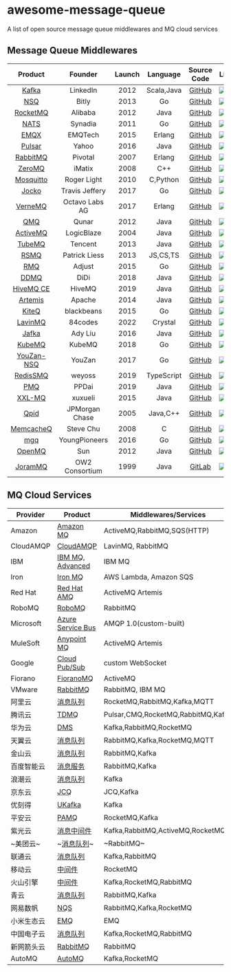 # awesome-message-queue

A list of open source message queue middlewares and MQ cloud services

## Message Queue Middlewares
																																																									  
|                          Product                          |    Founder     | Launch |  Language  |                      Source Code                      | License                                                                   | Activity                                                                                     | Issues                                                                                       | Stars                                                                                               |
|:---------------------------------------------------------:|:--------------:|:------:|:----------:|:-----------------------------------------------------:|---------------------------------------------------------------------------|----------------------------------------------------------------------------------------------|----------------------------------------------------------------------------------------------|-----------------------------------------------------------------------------------------------------|
|             [Kafka](https://kafka.apache.org)             |    LinkedIn    |  2012  | Scala,Java |       [GitHub](https://github.com/apache/kafka)       | ![](https://img.shields.io/github/license/apache/kafka)                   | ![](https://img.shields.io/github/last-commit/apache/kafka)                                  | ![](https://img.shields.io/github/issues/apache/kafka)                                       | ![](https://img.shields.io/github/stars/apache/kafka)                                               |
|                   [NSQ](https://nsq.io)                   |     Bitly      |  2013  |     Go     |        [GitHub](https://github.com/nsqio/nsq)         | ![](https://img.shields.io/github/license/nsqio/nsq)                      | ![](https://img.shields.io/github/last-commit/nsqio/nsq)                                     | ![](https://img.shields.io/github/issues/nsqio/nsq)                                          | ![](https://img.shields.io/github/stars/nsqio/nsq)                                                  |
|          [RocketMQ](https://rocketmq.apache.org)          |    Alibaba     |  2012  |    Java    |     [GitHub](https://github.com/apache/rocketmq)      | ![](https://img.shields.io/github/license/apache/rocketmq)                | ![](https://img.shields.io/github/last-commit/apache/rocketmq)                               | ![](https://img.shields.io/github/issues/apache/rocketmq)                                    | ![](https://img.shields.io/github/stars/apache/rocketmq)                                            |
|                 [NATS](https://nats.io/)                  |    Synadia     |  2011  |     Go     |   [GitHub](https://github.com/nats-io/nats-server)    | ![](https://img.shields.io/github/license/nats-io/nats-server)            | ![](https://img.shields.io/github/last-commit/nats-io/nats-server)                           | ![](https://img.shields.io/github/issues/nats-io/nats-server)                                | ![](https://img.shields.io/github/stars/nats-io/nats-server)                                        |
|               [EMQX](https://www.emqx.io/)                |    EMQTech     |  2015  |   Erlang   |        [GitHub](https://github.com/emqx/emqx)         | ![](https://img.shields.io/badge/license-BUSL--1.1-red)                   | ![](https://img.shields.io/github/last-commit/emqx/emqx)                                     | ![](https://img.shields.io/github/issues/emqx/emqx)                                          | ![](https://img.shields.io/github/stars/emqx/emqx)                                                  |
|            [Pulsar](https://pulsar.apache.org)            |     Yahoo      |  2016  |    Java    |      [GitHub](https://github.com/apache/pulsar)       | ![](https://img.shields.io/github/license/apache/pulsar)                  | ![](https://img.shields.io/github/last-commit/apache/pulsar)                                 | ![](https://img.shields.io/github/issues/apache/pulsar)                                      | ![](https://img.shields.io/github/stars/apache/pulsar)                                              |
|           [RabbitMQ](https://www.rabbitmq.com)            |    Pivotal     |  2007  |   Erlang   | [GitHub](https://github.com/rabbitmq/rabbitmq-server) | ![](https://img.shields.io/badge/license-MPL--2.0-orange)![](https://img.shields.io/badge/Apache--2.0-green)| ![](https://img.shields.io/github/last-commit/rabbitmq/rabbitmq-server)                      | ![](https://img.shields.io/github/issues/rabbitmq/rabbitmq-server)                           | ![](https://img.shields.io/github/stars/rabbitmq/rabbitmq-server)                                   |
|               [ZeroMQ](https://zeromq.org)                |     iMatix     |  2008  |    C++     |      [GitHub](https://github.com/zeromq/libzmq)       | ![](https://img.shields.io/github/license/zeromq/libzmq)                  | ![](https://img.shields.io/github/last-commit/zeromq/libzmq)                                 | ![](https://img.shields.io/github/issues/zeromq/libzmq)                                      | ![](https://img.shields.io/github/stars/zeromq/libzmq)                                              |
|            [Mosquitto](https://mosquitto.org/)            |  Roger Light   |  2010  |  C,Python  |    [GitHub](https://github.com/eclipse/mosquitto)     | ![](https://img.shields.io/badge/license-EPL--2.0-green)                  | ![](https://img.shields.io/github/last-commit/eclipse/mosquitto)                             | ![](https://img.shields.io/github/issues/eclipse/mosquitto)                                  | ![](https://img.shields.io/github/stars/eclipse/mosquitto)                                          |
|      [Jocko](https://github.com/travisjeffery/jocko)      | Travis Jeffery |  2017  |     Go     |   [GitHub](https://github.com/travisjeffery/jocko)    | ![](https://img.shields.io/github/license/travisjeffery/jocko)            | ![](https://img.shields.io/github/last-commit/travisjeffery/jocko)                           | ![](https://img.shields.io/github/issues/travisjeffery/jocko)                                | ![](https://img.shields.io/github/stars/travisjeffery/jocko)                                        |
|              [VerneMQ](https://vernemq.com)               | Octavo Labs AG |  2017  |   Erlang   |     [GitHub](https://github.com/vernemq/vernemq)      | ![](https://img.shields.io/github/license/vernemq/vernemq)                | ![](https://img.shields.io/github/last-commit/vernemq/vernemq)                               | ![](https://img.shields.io/github/issues/vernemq/vernemq)                                    | ![](https://img.shields.io/github/stars/vernemq/vernemq)                                            |
|          [QMQ](https://github.com/qunarcorp/qmq)          |     Qunar      |  2012  |    Java    |      [GitHub](https://github.com/qunarcorp/qmq)       | ![](https://img.shields.io/github/license/qunarcorp/qmq)                  | ![](https://img.shields.io/github/last-commit/qunarcorp/qmq)                                 | ![](https://img.shields.io/github/issues/qunarcorp/qmq)                                      | ![](https://img.shields.io/github/stars/qunarcorp/qmq)                                              |
|          [ActiveMQ](https://activemq.apache.org)          |   LogicBlaze   |  2004  |    Java    |     [GitHub](https://github.com/apache/activemq)      | ![](https://img.shields.io/github/license/apache/activemq)                | ![](https://img.shields.io/github/last-commit/apache/activemq)                               | ![](https://img.shields.io/github/issues/apache/activemq)                                    | ![](https://img.shields.io/github/stars/apache/activemq)                                            |
|            [TubeMQ](https://tubemq.apache.org)            |    Tencent     |  2013  |    Java    |      [GitHub](https://github.com/Tencent/TubeMQ)      | ![](https://img.shields.io/badge/license-Apache--2.0-green)               | ![](https://img.shields.io/github/last-commit/Tencent/TubeMQ)                                | ![](https://img.shields.io/github/issues/Tencent/TubeMQ)                                     | ![](https://img.shields.io/github/stars/Tencent/TubeMQ)                                             |
|          [RSMQ](https://github.com/smrchy/rsmq)           | Patrick Liess  |  2013  |  JS,CS,TS  |       [GitHub](https://github.com/smrchy/rsmq)        | ![](https://img.shields.io/github/license/smrchy/rsmq)                    | ![](https://img.shields.io/github/last-commit/smrchy/rsmq)                                   | ![](https://img.shields.io/github/issues/smrchy/rsmq)                                        | ![](https://img.shields.io/github/stars/smrchy/rsmq)                                                |
|           [RMQ](https://github.com/adjust/rmq)            |     Adjust     |  2015  |     Go     |        [GitHub](https://github.com/adjust/rmq)        | ![](https://img.shields.io/github/license/adjust/rmq)                     | ![](https://img.shields.io/github/last-commit/adjust/rmq)                                    | ![](https://img.shields.io/github/issues/adjust/rmq)                                         | ![](https://img.shields.io/github/stars/adjust/rmq)                                                 |
|           [DDMQ](https://github.com/didi/DDMQ)            |      DiDi      |  2018  |    Java    |        [GitHub](https://github.com/didi/DDMQ)         | ![](https://img.shields.io/github/license/didi/DDMQ)                      | ![](https://img.shields.io/github/last-commit/didi/DDMQ)                                     | ![](https://img.shields.io/github/issues/didi/DDMQ)                                          | ![](https://img.shields.io/github/stars/didi/DDMQ)                                                  |
|           [HiveMQ CE](https://www.hivemq.com/)            |     HiveMQ     |  2019  |    Java    | [GitHub](https://github.com/apache/activemq-artemis)  | ![](https://img.shields.io/github/license/hivemq/hivemq-community-edition)| ![](https://img.shields.io/github/last-commit/hivemq/hivemq-community-edition)               | ![](https://img.shields.io/github/issues/hivemq/hivemq-community-edition)                    | ![](https://img.shields.io/github/stars/hivemq/hivemq-community-edition)                            |
| [Artemis](https://activemq.apache.org/components/artemis) |     Apache     |  2014  |    Java    |         [GitHub](https://github.com/hivemq/)          | ![](https://img.shields.io/github/license/apache/activemq-artemis)        | ![](https://img.shields.io/github/last-commit/apache/activemq-artemis)                       | ![](https://img.shields.io/github/issues/apache/activemq-artemis)                            | ![](https://img.shields.io/github/stars/apache/activemq-artemis)                                    |
|       [KiteQ](https://github.com/blackbeans/kiteq)        |   blackbeans   |  2015  |     Go     |     [GitHub](https://github.com/blackbeans/kiteq)     | ![](https://img.shields.io/github/license/blackbeans/kiteq)               | ![](https://img.shields.io/github/last-commit/blackbeans/kiteq)                              | ![](https://img.shields.io/github/issues/blackbeans/kiteq)                                   | ![](https://img.shields.io/github/stars/blackbeans/kiteq)                                           |
|            [LavinMQ](https://www.lavinmq.com)             |    84codes     |  2022  |  Crystal   |    [GitHub](https://github.com/cloudamqp/lavinmq)     | ![](https://img.shields.io/github/license/cloudamqp/lavinmq)              | ![](https://img.shields.io/github/last-commit/cloudamqp/lavinmq)                             | ![](https://img.shields.io/github/issues/cloudamqp/lavinmq)                                  | ![](https://img.shields.io/github/stars/cloudamqp/lavinmq)                                          |
|         [Jafka](https://github.com/adyliu/jafka)          |    Ady Liu     |  2016  |    Java    |       [GitHub](https://github.com/adyliu/jafka)       | ![](https://img.shields.io/github/license/adyliu/jafka)                   | ![](https://img.shields.io/github/last-commit/adyliu/jafka)                                  | ![](https://img.shields.io/github/issues/adyliu/jafka)                                       | ![](https://img.shields.io/github/stars/adyliu/jafka)                                               |
|                [KubeMQ](https://kubemq.io)                |     KubeMQ     |  2018  |     Go     |        [GitHub](https://github.com/kubemq-io/)        | ![](https://img.shields.io/github/license/kubemq-io/kubemq-community)     | ![](https://img.shields.io/github/last-commit/kubemq-io/kubemq-community)                    | ![](https://img.shields.io/github/issues/kubemq-io/kubemq-community)                         | ![](https://img.shields.io/github/stars/kubemq-io/kubemq-community)                                 |
|        [YouZan-NSQ](https://github.com/youzan/nsq)        |     YouZan     |  2017  |     Go     |        [GitHub](https://github.com/youzan/nsq)        | ![](https://img.shields.io/github/license/youzan/nsq)                     | ![](https://img.shields.io/github/last-commit/youzan/nsq)                                    | ![](https://img.shields.io/github/issues/youzan/nsq)                                         | ![](https://img.shields.io/github/stars/youzan/nsq)                                                 |
|      [RedisSMQ](https://github.com/weyoss/redis-smq)      |     weyoss     |  2019  | TypeScript |     [GitHub](https://github.com/weyoss/redis-smq)     | ![](https://img.shields.io/github/license/weyoss/redis-smq)               | ![](https://img.shields.io/github/last-commit/weyoss/redis-smq)                              | ![](https://img.shields.io/github/issues/weyoss/redis-smq)                                   | ![](https://img.shields.io/github/stars/weyoss/redis-smq)                                           |
|          [PMQ](https://github.com/ppdaicorp/pmq)          |     PPDai      |  2019  |    Java    |      [GitHub](https://github.com/ppdaicorp/pmq)       | ![](https://img.shields.io/github/license/ppdaicorp/pmq)                  | ![](https://img.shields.io/github/last-commit/ppdaicorp/pmq)                                 | ![](https://img.shields.io/github/issues/ppdaicorp/pmq)                                      | ![](https://img.shields.io/github/stars/ppdaicorp/pmq)                                              |
|         [XXL-MQ](https://www.xuxueli.com/xxl-mq/)         |    xuxueli     |  2015  |    Java    |      [GitHub](https://github.com/xuxueli/xxl-mq)      | ![](https://img.shields.io/github/license/xuxueli/xxl-mq)                 | ![](https://img.shields.io/github/last-commit/xuxueli/xxl-mq)                                | ![](https://img.shields.io/github/issues/xuxueli/xxl-mq)                                     | ![](https://img.shields.io/github/stars/xuxueli/xxl-mq)                                             |
|          [Qpid](https://github.com/apache/qpid)           | JPMorgan Chase |  2005  |  Java,C++  |       [GitHub](https://github.com/apache/qpid)        | ![](https://img.shields.io/badge/license-Apache--2.0-green)               | ![](https://img.shields.io/github/last-commit/apache/qpid)                                   | ![](https://img.shields.io/github/issues/apache/qpid)                                        | ![](https://img.shields.io/github/stars/apache/qpid)                                                |
|       [MemcacheQ](http://memcachedb.org/memcacheq)        |   Steve Chu    |  2008  |     C      |     [GitHub](https://github.com/stvchu/memcacheq)     | ![](https://img.shields.io/badge/license-Steve_Chu-red)                   | ![](https://img.shields.io/github/last-commit/stvchu/memcacheq)                              | ![](https://img.shields.io/github/issues/stvchu/memcacheq)                                   | ![](https://img.shields.io/github/stars/stvchu/memcacheq)                                           |
|        [mgq](https://github.com/YoungPioneers/mgq)        | YoungPioneers  |  2016  |     Go     |    [GitHub](https://github.com/YoungPioneers/mgq)     | ![](https://img.shields.io/badge/license-MIT-green)                       | ![](https://img.shields.io/github/last-commit/YoungPioneers/mgq)                             | ![](https://img.shields.io/github/issues/YoungPioneers/mgq)                                  | ![](https://img.shields.io/github/stars/YoungPioneers/mgq)                                          |
|         [OpenMQ](https://javaee.github.io/openmq)         |      Sun       |  2012  |    Java    |   [GitHub](https://github.com/eclipse-ee4j/openmq)    | ![](https://img.shields.io/badge/license-EPL--2.0-green)                  | ![](https://img.shields.io/github/last-commit/eclipse-ee4j/openmq)                           | ![](https://img.shields.io/github/issues/eclipse-ee4j/openmq)                                | ![](https://img.shields.io/github/stars/eclipse-ee4j/openmq)                                        |
|             [JoramMQ](https://joram.ow2.io/)              | OW2 Consortium |  1999  |    Java    |     [GitLab](https://gitlab.ow2.org/joram/joram)      | ![](https://img.shields.io/badge/license-GPL--v2.1-orange)                | ![](https://img.shields.io/gitlab/last-commit/joram/joram?gitlab_url=https://gitlab.ow2.org) | ![](https://img.shields.io/gitlab/issues/open/joram/joram?gitlab_url=https://gitlab.ow2.org) | ![](https://img.shields.io/gitlab/stars/joram/joram?gitlab_url=https://gitlab.ow2.org&style=social) |

## MQ Cloud Services

| Provider  | Product                                                                                          | Middlewares/Services               |
|-----------|--------------------------------------------------------------------------------------------------|------------------------------------|
| Amazon    | [Amazon MQ](https://aws.amazon.com/amazon-mq/)                                                   | ActiveMQ,RabbitMQ,SQS(HTTP)        |
| CloudAMQP | [CloudAMQP](https://www.cloudamqp.com/)                                                          | LavinMQ, RabbitMQ                  |
| IBM       | [IBM MQ](https://www.ibm.com/products/mq), [Advanced](https://www.ibm.com/products/mq/advanced)  | IBM MQ                             |
| Iron      | [Iron MQ](https://www.iron.io/mq)                                                                | AWS Lambda, Amazon SQS             |
| Red Hat   | [Red Hat AMQ](https://www.redhat.com/zh/technologies/jboss-middleware/amq)                       | ActiveMQ Artemis                   |
| RoboMQ    | [RoboMQ](https://www.robomq.io/)                                                                 | RabbitMQ                           |
| Microsoft | [Azure Service Bus](https://azure.microsoft.com/en-us/products/service-bus/)                     | AMQP 1.0(custom-built)             |
| MuleSoft  | [Anypoint MQ](https://www.mulesoft.com/platform/anypoint-mq-message-queue)                       | ActiveMQ Artemis                   |
| Google    | [Cloud Pub/Sub](https://cloud.google.com/pubsub)                                                 | custom WebSocket                   |
| Fiorano   | [FioranoMQ](https://www.fiorano.com/products/fiorano_mq)                                         | ActiveMQ                           |
| VMware    | [RabbitMQ](https://tanzu.vmware.com/rabbitmq)                                                    | RabbitMQ, IBM MQ                   |
| 阿里云       | [消息队列](https://www.aliyun.com/product/ons)                                                       | RocketMQ,RabbitMQ,Kafka,MQTT       |
| 腾讯云       | [TDMQ](https://cloud.tencent.com/product/tdmq)                                                   | Pulsar,CMQ,RocketMQ,RabbitMQ,Kafka |
| 华为云       | [DMS](https://www.hwc.cn/Mddleware/dms.html)                                                     | Kafka,RabbitMQ,RocketMQ            |
| 天翼云       | [消息队列](https://www.ctyun.cn/products/poly-mq)                                                    | RabbitMQ,Kafka,RocketMQ,MQTT       |
| 金山云       | [消息队列](https://www.ksyun.com/ns/search.html?value=%E6%B6%88%E6%81%AF)                            | RabbitMQ,Kafka                     |
| 百度智能云     | [消息服务](https://cloud.baidu.com/search.html?q=%E6%B6%88%E6%81%AF)                                 | RabbitMQ,Kafka                     |
| 浪潮云       | [消息队列](https://cloud.inspur.com/product/big-data/999.html)                                       | Kafka                              |
| 京东云       | [JCQ](https://www.jdcloud.com/cn/products/message-queue)                                         | JCQ,Kafka                          |
| 优刻得       | [UKafka](https://www.ucloud.cn/site/product/ukafka.html)                                         | Kafka                              |
| 平安云       | [PAMQ](https://yun.pingan.com/ssr/products/PAMQ)                                                 | RocketMQ,Kafka                     |
| 紫光云       | [消息中间件](https://www.unicloud.com/search/document.html?word=%E6%B6%88%E6%81%AF%E9%98%9F%E5%88%97) | Kafka,RabbitMQ,ActiveMQ,RocketMQ   |
| ~美团云~     | ~[消息队列](https://www.mtyun.com/product/rabbitmq)~                                                 | ~RabbitMQ~                         |
| 联通云       | [消息队列](https://www.cucloud.cn/searchResult.html?keyword=%E6%B6%88%E6%81%AF%E9%98%9F%E5%88%97)    | Kafka,RabbitMQ                     |
| 移动云       | [中间件](https://ecloud.10086.cn/portal)                                                            | RocketMQ                           |
| 火山引擎      | [中间件](https://www.volcengine.com/product/list)                                                   | Kafka,RocketMQ,RabbitMQ            |
| 青云        | [消息队列](https://www.qingcloud.com/ss?q=%E6%B6%88%E6%81%AF%E9%98%9F%E5%88%97)                      | RabbitMQ,Kafka                     |
| 网易数帆      | [NQS](https://sf.163.com/product/nqs)                                                            | RabbitMQ,Kafka,RocketMQ            |
| 小米生态云     | [EMQ](https://cnbj6.cloud.mi.com/#/index/product/emq)                                            | EMQ                                |
| 中国电子云     | [消息队列](https://cecloud.com/product/7037706926796312576.html)                                     | Kafka,RocketMQ,RabbitMQ            |
| 新网箭头云     | [RabbitMQ](http://www.xinnet.com/cs/rabbitmq.html)                                               | RabbitMQ                           |
| AutoMQ    | [AutoMQ](https://www.automq.com/)                                                                | Kafka,RocketMQ                     |
